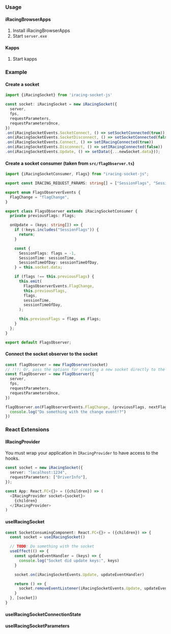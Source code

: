 ### Usage
#### iRacingBrowserApps
1) Install iRacingBrowserApps
2) Start `server.exe`

#### Kapps
1) Start kapps

### Example
#### Create a socket
```ts
import {iRacingSocket} from 'iracing-socket-js'

const socket: iRacingSocket = new iRacingSocket({
  server,
  fps,
  requestParameters,
  requestParametersOnce,
})
.on(iRacingSocketEvents.SocketConnect, () => setSocketConnected(true))
.on(iRacingSocketEvents.SocketDisconnect, () => setSocketConnected(false))
.on(iRacingSocketEvents.Connect, () => setIRacingConnected(true))
.on(iRacingSocketEvents.Disconnect, () => setIRacingConnected(false))
.on(iRacingSocketEvents.Update, () => setData({...newSocket.data}));
```
#### Create a socket consumer (taken from `src/flagObserver.ts`)
```ts
import {iRacingSocketConsumer, Flags} from "iracing-socket-js";

export const IRACING_REQUEST_PARAMS: string[] = ["SessionFlags", "SessionTime", "SessionTimeOfDay"];

export enum FlagsObserverEvents {
  FlagChange = "flagChange",
}

export class FlagsObserver extends iRacingSocketConsumer {
  private previousFlags: Flags;

  onUpdate = (keys: string[]) => {
    if (!keys.includes("SessionFlags")) {
      return;
    }

    const {
      SessionFlags: flags = -1,
      SessionTime: sessionTime,
      SessionTimeOfDay: sessionTimeOfDay,
    } = this.socket.data;

    if (flags !== this.previousFlags) {
      this.emit(
        FlagsObserverEvents.FlagChange,
        this.previousFlags,
        flags,
        sessionTime,
        sessionTimeOfDay,
      );

      this.previousFlags = flags as Flags;
    }
  };
}

export default FlagsObserver;

```
#### Connect the socket observer to the socket
```ts
const flagObserver = new FlagObserver(socket)
// !!!: Or, pass the options for creating a new socket directly to the socket consumer:
const flagObserver = new FlagObserver({
  server,
  fps,
  requestParameters,
  requestParametersOnce,
})

flagObserver.on(FlagObserverEvents.FlagChange, (previousFlags, nextFlags, sessionTime, sessionTimeOfDay) => {
  console.log("Do something with the change event!?")
})
```

### React Extensions
#### IRacingProvider
You must wrap your application in `IRacingProvider` to have access to the hooks.
```ts
const socket = new iRacingSocket({
  server: "localhost:1234",
  requestParameters: ["DriverInfo"],
});

const App: React.FC<{}> = ({children}) => (
  <IRacingProvider socket={socket}>
    {children}
  </IRacingProvider>
)
```
#### useIRacingSocket
```ts
const SocketConsumingComponent: React.FC<{}> = ({children}) => {
  const socket = useIRacingSocket()

  // TODO: Do something with the socket
  useEffect(() => {
    const updateEventHandler = (keys) => {
      console.log("Socket did update keys:", keys)
    }

    socket.on(iRacingSocketEvents.Update, updateEventHandler)

    return () => {
      socket.removeEventListener(iRacingSocketEvents.Update, updateEventHandler)
    }
  }, [socket])
} 
```

#### useIRacingSocketConnectionState

#### useIRacingSocketParameters
